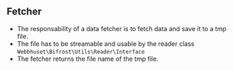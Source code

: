 ## Fetcher

* The responsability of a data fetcher is to fetch data and save it to a tmp file.
* The file has to be streamable and usable by the reader class `Webbhuset\Bifrost\Utils\Reader\Interface`
* The fetcher returns the file name of the tmp file.